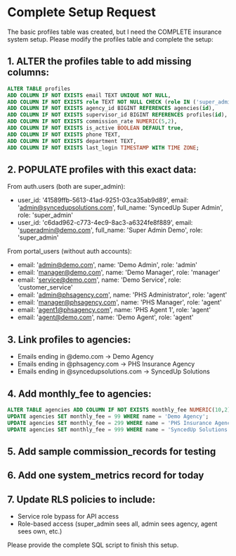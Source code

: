 # Complete Setup Request

The basic profiles table was created, but I need the COMPLETE insurance system setup. Please modify the profiles table and complete the setup:

## 1. ALTER the profiles table to add missing columns:
```sql
ALTER TABLE profiles 
ADD COLUMN IF NOT EXISTS email TEXT UNIQUE NOT NULL,
ADD COLUMN IF NOT EXISTS role TEXT NOT NULL CHECK (role IN ('super_admin', 'admin', 'manager', 'agent', 'customer_service', 'customer')),
ADD COLUMN IF NOT EXISTS agency_id BIGINT REFERENCES agencies(id),
ADD COLUMN IF NOT EXISTS supervisor_id BIGINT REFERENCES profiles(id),
ADD COLUMN IF NOT EXISTS commission_rate NUMERIC(5,2),
ADD COLUMN IF NOT EXISTS is_active BOOLEAN DEFAULT true,
ADD COLUMN IF NOT EXISTS phone TEXT,
ADD COLUMN IF NOT EXISTS department TEXT,
ADD COLUMN IF NOT EXISTS last_login TIMESTAMP WITH TIME ZONE;
```

## 2. POPULATE profiles with this exact data:

From auth.users (both are super_admin):
- user_id: '41589ffb-5613-41ad-9251-03ca35ab9d89', email: 'admin@syncedupsolutions.com', full_name: 'SyncedUp Super Admin', role: 'super_admin'
- user_id: 'c6dad962-c773-4ec9-8ac3-a6324fe8f889', email: 'superadmin@demo.com', full_name: 'Super Admin Demo', role: 'super_admin'

From portal_users (without auth accounts):
- email: 'admin@demo.com', name: 'Demo Admin', role: 'admin'
- email: 'manager@demo.com', name: 'Demo Manager', role: 'manager'
- email: 'service@demo.com', name: 'Demo Service', role: 'customer_service'
- email: 'admin@phsagency.com', name: 'PHS Administrator', role: 'agent'
- email: 'manager@phsagency.com', name: 'PHS Manager', role: 'agent'
- email: 'agent1@phsagency.com', name: 'PHS Agent 1', role: 'agent'
- email: 'agent@demo.com', name: 'Demo Agent', role: 'agent'

## 3. Link profiles to agencies:
- Emails ending in @demo.com → Demo Agency
- Emails ending in @phsagency.com → PHS Insurance Agency
- Emails ending in @syncedupsolutions.com → SyncedUp Solutions

## 4. Add monthly_fee to agencies:
```sql
ALTER TABLE agencies ADD COLUMN IF NOT EXISTS monthly_fee NUMERIC(10,2);
UPDATE agencies SET monthly_fee = 99 WHERE name = 'Demo Agency';
UPDATE agencies SET monthly_fee = 299 WHERE name = 'PHS Insurance Agency';
UPDATE agencies SET monthly_fee = 999 WHERE name = 'SyncedUp Solutions';
```

## 5. Add sample commission_records for testing

## 6. Add one system_metrics record for today

## 7. Update RLS policies to include:
- Service role bypass for API access
- Role-based access (super_admin sees all, admin sees agency, agent sees own, etc.)

Please provide the complete SQL script to finish this setup.